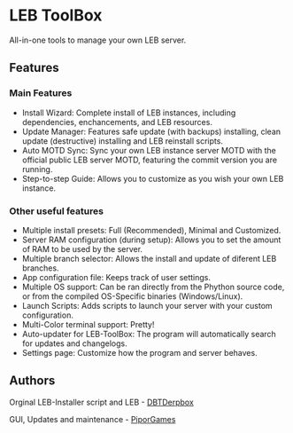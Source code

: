 # LEB ToolBox
All-in-one tools to manage your own LEB server.

## Features
### Main Features
- Install Wizard: Complete install of LEB instances, including dependencies, enchancements, and LEB resources.
- Update Manager: Features safe update (with backups) installing, clean update (destructive) installing and LEB reinstall scripts.
- Auto MOTD Sync: Sync your own LEB instance server MOTD with the official public LEB server MOTD, featuring the commit version you are running.
- Step-to-step Guide: Allows you to customize as you wish your own LEB instance.

### Other useful features
- Multiple install presets: Full (Recommended), Minimal and Customized.
- Server RAM configuration (during setup): Allows you to set the amount of RAM to be used by the server.
- Multiple branch selector: Allows the install and update of diferent LEB branches.
- App configuration file: Keeps track of user settings.
- Multiple OS support: Can be ran directly from the Phython source code, or from the compiled OS-Specific binaries (Windows/Linux).
- Launch Scripts: Adds scripts to launch your server with your custom configuration.
- Multi-Color terminal support: Pretty!
- Auto-updater for LEB-ToolBox: The program will automatically search for updates and changelogs.
- Settings page: Customize how the program and server behaves.

## Authors

Orginal LEB-Installer script and LEB - [DBTDerpbox](https://github.com/DBTDerpbox)

GUI, Updates and maintenance - [PiporGames](https://github.com/PiporGames)
